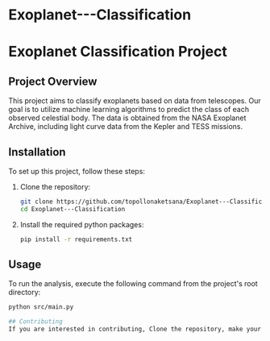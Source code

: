 
# Exoplanet---Classification
# Exoplanet Classification Project

## Project Overview
This project aims to classify exoplanets based on data from telescopes. Our goal is to utilize machine learning algorithms to predict the class of each observed celestial body. The data is obtained from the NASA Exoplanet Archive, including light curve data from the Kepler and TESS missions.

## Installation
To set up this project, follow these steps:

1. Clone the repository:
   ```bash
   git clone https://github.com/topollonaketsana/Exoplanet---Classification.git
   cd Exoplanet---Classification
   
2. Install the required python packages:
   ```bash
   pip install -r requirements.txt


## Usage
To run the analysis, execute the following command from the project's root directory:
   ```bash
   python src/main.py

## Contributing
If you are interested in contributing, Clone the repository, make your changes, and submit a pull request. Contributions are welcome and greatly appreciated.


